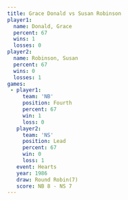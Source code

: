 ```yaml
---
title: Grace Donald vs Susan Robinson
player1:               
  name: Donald, Grace  
  percent: 67          
  wins: 1              
  losses: 0            
player2:               
  name: Robinson, Susan
  percent: 67          
  wins: 0              
  losses: 1            
games:
 - player1:          
     team: 'NB'      
     position: Fourth
     percent: 67     
     win: 1          
     loss: 0         
   player2:        
     team: 'NS'    
     position: Lead
     percent: 67   
     win: 0        
     loss: 1       
   event: Hearts       
   year: 1986          
   draw: Round Robin(7)
   score: NB 8 - NS 7  
---
```

